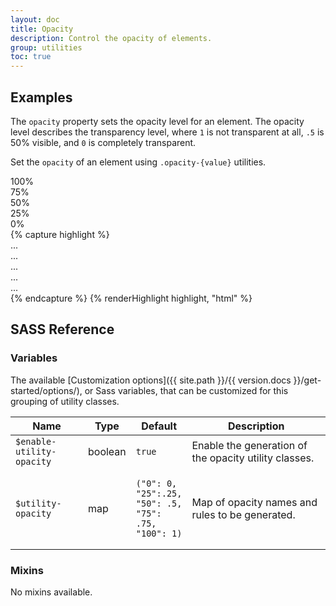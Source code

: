 ```yaml
---
layout: doc
title: Opacity
description: Control the opacity of elements.
group: utilities
toc: true
---
```


## Examples

The `opacity` property sets the opacity level for an element. The opacity level describes the transparency level, where `1` is not transparent at all, `.5` is 50% visible, and `0` is completely transparent.

Set the `opacity` of an element using `.opacity-{value}` utilities.

<div class="cf-example d-sm-flex">
  <div class="opacity-100 bg-info text-light font-weight-bold radius p-1 m-0_5">100%</div>
  <div class="opacity-75 bg-info text-light font-weight-bold radius p-1 m-0_5">75%</div>
  <div class="opacity-50 bg-info text-light font-weight-bold radius p-1 m-0_5">50%</div>
  <div class="opacity-25 bg-info text-light font-weight-bold radius p-1 m-0_5">25%</div>
  <div class="opacity-0 bg-info text-light font-weight-bold radius p-1 m-0_5">0%</div>
</div>
{% capture highlight %}
<div class="opacity-100">...</div>
<div class="opacity-75">...</div>
<div class="opacity-50">...</div>
<div class="opacity-25">...</div>
<div class="opacity-0">...</div>
{% endcapture %}
{% renderHighlight highlight, "html" %}

## SASS Reference

### Variables

The available [Customization options]({{ site.path }}/{{ version.docs }}/get-started/options/), or Sass variables, that can be customized for this grouping of utility classes.

<div class="table-scroll">
  <table class="table table-bordered table-striped">
    <thead>
      <tr>
        <th style="width: 100px;">Name</th>
        <th style="width: 50px;">Type</th>
        <th style="width: 50px;">Default</th>
        <th>Description</th>
      </tr>
    </thead>
    <tbody>
      <tr>
        <td><code>$enable-utility-opacity</code></td>
        <td>boolean</td>
        <td><code>true</code></td>
        <td>
          Enable the generation of the opacity utility classes.
        </td>
      </tr>
      <tr>
        <td><code>$utility-opacity</code></td>
        <td>map</td>
        <td>
<pre><code>("0": 0,
"25":.25,
"50": .5,
"75": .75,
"100": 1)</code></pre>
        </td>
        <td>
          Map of opacity names and rules to be generated.
        </td>
      </tr>
    </tbody>
  </table>
</div>

### Mixins

No mixins available.
